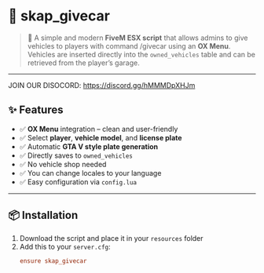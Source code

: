 # :red_car: skap_givecar

> :tada: A simple and modern **FiveM ESX script** that allows admins to give vehicles to players with command /givecar using an **OX Menu**.  
> Vehicles are inserted directly into the `owned_vehicles` table and can be retrieved from the player’s garage.

---

JOIN OUR DISOCORD: https://discord.gg/hMMMDpXHJm

## :sparkles: Features
- :white_check_mark: **OX Menu** integration – clean and user-friendly
- :white_check_mark: Select **player**, **vehicle model**, and **license plate**
- :white_check_mark: Automatic **GTA V style plate generation**
- :white_check_mark: Directly saves to `owned_vehicles`
- :white_check_mark: No vehicle shop needed
- :white_check_mark: You can change locales to your language
- :white_check_mark: Easy configuration via `config.lua`

---

## :package: Installation
1. Download the script and place it in your `resources` folder
2. Add this to your `server.cfg`:
   ```cfg
   ensure skap_givecar


